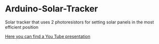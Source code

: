 # Arduino-Solar-Tracker
Solar tracker that uses 2 photoresistors for setting solar panels in the most efficient position

[Here you can find a You Tube presentation](https://www.youtube.com/watch?v=EYbTZR7a2g0)
